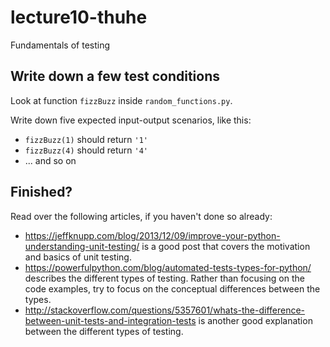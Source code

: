# lecture10-thuhe

Fundamentals of testing

## Write down a few test conditions

Look at function `fizzBuzz` inside `random_functions.py`.

Write down five expected input-output scenarios, like this:

* `fizzBuzz(1)` should return `'1'`
* `fizzBuzz(4)` should return `'4'`
* ... and so on

## Finished?

Read over the following articles, if you haven't done so already:
* https://jeffknupp.com/blog/2013/12/09/improve-your-python-understanding-unit-testing/ is a good post that covers the motivation and basics of unit testing.
* https://powerfulpython.com/blog/automated-tests-types-for-python/ describes the different types of testing. Rather than focusing on the code examples, try to focus on the conceptual differences between the types.
* http://stackoverflow.com/questions/5357601/whats-the-difference-between-unit-tests-and-integration-tests is another good explanation between the different types of testing.